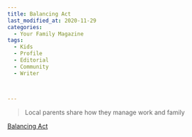 ```yaml
---
title: Balancing Act
last_modified_at: 2020-11-29
categories:
  - Your Family Magazine
tags:
  - Kids
  - Profile
  - Editorial 
  - Community
  - Writer



---
```


> Local parents share how they manage work and family

[Balancing Act](https://issuu.com/shannonmedia/docs/yourfamily2017-18_issuu/15)

